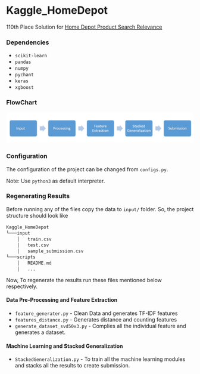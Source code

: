 # Kaggle_HomeDepot

110th Place Solution for [Home Depot Product Search Relevance][kaggle_home]

### Dependencies
- `scikit-learn`
- `pandas`
- `numpy`
- `pychant`
- `keras`
- `xgboost`

### FlowChart
![Flow Chart Image](doc/Processing.PNG)

### Configuration
The configuration of the project can be changed from `configs.py`.

Note: Use `python3` as default interpreter.

### Regenerating Results
Before running any of the files copy the data to `input/` folder. So, the project structure should look like

```
Kaggle_HomeDepot
└───input
    │   train.csv
    │   test.csv
    │   sample_submission.csv
└───scripts
    │   README.md
    │   ...
```

Now, To regenerate the results run these files mentioned below respectively.

#### Data Pre-Processing and Feature Extraction

- `feature_generater.py` - Clean Data and generates TF-IDF features
- `features_distance.py` - Generates distance and counting features
- `generate_dataset_svd50x3.py` - Complies all the individual feature and generates a dataset.

#### Machine Learning and Stacked Generalization

- `StackedGeneralization.py` - To train all the machine learning modules and stacks all the results to create submission.

[//]: # (These are reference links used in the body of this note and get stripped out when the markdown processor does its job. There is no need to format nicely because it shouldn't be seen. Thanks SO - http://stackoverflow.com/questions/4823468/store-comments-in-markdown-syntax)


   [kaggle_home]: <https://www.kaggle.com/c/home-depot-product-search-relevance>
